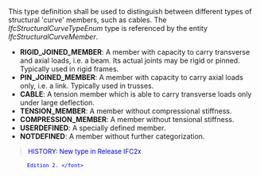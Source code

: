 This type definition shall be used to distinguish between different types of structural 'curve' members, such as cables. The _IfcStructuralCurveTypeEnum_ type is referenced by the entity _IfcStructuralCurveMember_.

* **RIGID_JOINED_MEMBER**: A member with capacity to carry transverse and axial loads, i.e. a beam. Its actual joints may be rigid or pinned. Typically used in rigid frames.
* **PIN_JOINED_MEMBER**: A member with capacity to carry axial loads only, i.e. a link. Typically used in trusses.
* **CABLE**: A tension member which is able to carry transverse loads only under large deflection.
* **TENSION_MEMBER**: A member without compressional stiffness.
* **COMPRESSION_MEMBER**: A member without tensional stiffness.
* **USERDEFINED**: A specially defined member.
* **NOTDEFINED**: A member without further categorization.

> <font color="#0000FF" size="-1">HISTORY: New type in Release IFC2x

		  Edition 2. </font>
>